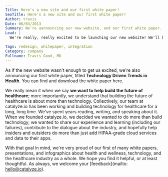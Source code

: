 ```yaml
---
Title: Here's a new site and our first white paper!
SeoTitle: Here's a new site and our first white paper!
Author: travis
Date: 06/03/2013
Summary: We're aannouncing our new website, and our first white paper.
Lead: |
  We're really, really excited to be launching our new website! We'll be growing our content over time with additional tools to help people learn about and build technology for health and wellness.

Tags: redesign, whitepaper, integration
Category: company
Fullname: Travis Good, MD
---
```

As if the new website wasn't enough to get us excited, we're also announcing our first white paper, titled **Technology Driven Trends in Health**. You can find and download the white paper here.

We really mean it when we say **we want to help build the future of healthcare**; more importantly, we understand that building the future of healthcare is about more than technology. Collectively, our team at catalyze.io has been working and building technology for healthcare for a long, long time. We've spent years reading, writing, and speaking about it. When we founded catalyze.io, we decided we wanted to do more than build technology; we wanted to share our experience and learning (including our failures), contribute to the dialogue about the industry, and hopefully help insiders and outsiders do more than just add HIPAA-grade cloud services and data to their apps.

With that goal in mind, we're very proud of our first of many white papers, presentations, and infographics about health and wellness, technology, and the healthcare industry as a whole. We hope you find it helpful, or at least thoughtful. As always, we welcome your [feedback](mailto: hello@catalyze.io).
